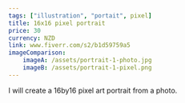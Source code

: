 ```yaml
---
tags: ["illustration", "portait", pixel]
title: 16x16 pixel portrait
price: 30
currency: NZD
link: www.fiverr.com/s2/b1d59759a5
imageComparison:
    imageA: /assets/portrait-1-photo.jpg
    imageB: /assets/portrait-1-pixel.png
---
```

I will create a 16by16 pixel art portrait from a photo.